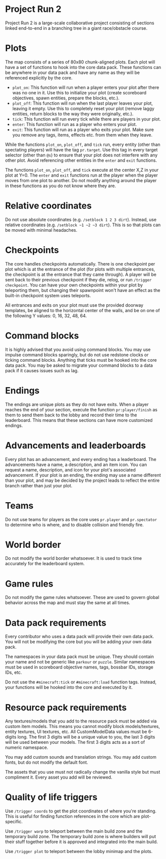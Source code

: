 # Project Run 2
Project Run 2 is a large-scale collaborative project consisting of sections linked end-to-end in a branching tree in a giant race/obstacle course.

# Plots
The map consists of a series of 80x80 chunk-aligned plots. Each plot will have a set of functions to hook into the core data pack. These functions can be anywhere in your data pack and have any name as they will be referenced explicitly by the core.

- `plot_on`: This function will run when a player enters your plot after there was no one in it. Use this to initialize your plot (create scoreboard objectives, spawn entities, prepare the blocks, etc.).
- `plot_off`: This function will run when the last player leaves your plot, leaving it empty. Use this to completely reset your plot (remove laggy entities, return blocks to the way they were originally, etc.).
- `tick`: This function will run every tick while there are players in your plot.
- `enter`: This function will run as a player who enters your plot.
- `exit`: This function will run as a player who exits your plot. Make sure you remove any tags, items, effects etc. from them when they leave.

While the functions `plot_on`, `plot_off`, and `tick` run, every entity (other than spectating players) will have the tag `pr.target`. Use this tag in every target selector (other than `@s`) to ensure that your plot does not interfere with any other plot. Avoid referencing other entities in the `enter` and `exit` functions.

The functions `plot_on`, `plot_off`, and `tick` execute at the center X,Z in your plot at Y=0. The `enter` and `exit` functions run at the player when the player moves from one plot to another. Do not modify anything around the player in these functions as you do not know where they are.

# Relative coordinates
Do not use absolute coordinates (e.g. `/setblock 1 2 3 dirt`). Instead, use relative coordinates (e.g. `/setblock ~1 ~2 ~3 dirt`). This is so that plots can be moved with minimal headaches.

# Checkpoints
The core handles checkpoints automatically. There is one checkpoint per plot which is at the entrance of the plot (for plots with multiple entrances, the checkpoint is at the entrance that they came through). A player will be sent back to their previous checkpoint if they die, relog, or run `/trigger checkpoint`. You can have your own checkpoints within your plot by teleporting them, but changing their spawnpoint won't have an effect as the built-in checkpoint system uses teleports.

All entrances and exits on your plot must use the provided doorway templates, be aligned to the horizontal center of the walls, and be on one of the following Y values: 0, 16, 32, 48, 64.

# Command blocks
It is highly advised that you avoid using command blocks. You may use impulse command blocks sparingly, but do not use redstone clocks or ticking command blocks. Anything that ticks must be hooked into the core data pack. You may be asked to migrate your command blocks to a data pack if it causes issues such as lag.

# Endings
The endings are unique plots as they do not have exits. When a player reaches the end of your section, execute the function `pr:player/finish` as them to send them back to the lobby and record their time to the leaderboard. This means that these sections can have more customized endings.

# Advancements and leaderboards
Every plot has an advancement, and every ending has a leaderboard. The advancements have a name, a description, and an item icon. You can request a name, description, and icon for your plot's associated advancement. If your plot is an ending, the ending may use a name different than your plot, and may be decided by the project leads to reflect the entire branch rather than just your plot.

# Teams
Do not use teams for players as the core uses `pr.player` and `pr.spectator` to determine who is where, and to disable collision and friendly fire.

# World border
Do not modify the world border whatsoever. It is used to track time accurately for the leaderboard system.

# Game rules
Do not modify the game rules whatsoever. These are used to govern global behavior across the map and must stay the same at all times.

# Data pack requirements
Every contributor who uses a data pack will provide their own data pack. You will not be modifying the core but you will be adding your own data pack.

The namespaces in your data pack must be unique. They should contain your name and not be generic like `parkour` or `puzzle`. Similar namespaces must be used in scoreboard objective names, tags, bossbar IDs, storage IDs, etc.

Do not use the `#minecraft:tick` or `#minecraft:load` function tags. Instead, your functions will be hooked into the core and executed by it.

# Resource pack requirements
Any textures/models that you add to the resource pack must be added via custom item models. This means you cannot modify block models/textures, entity textures, UI textures, etc. All CustomModelData values must be 6-digits long. The first 3 digits will be a unique value to you, the last 3 digits will be used between your models. The first 3 digits acts as a sort of numeric namespace.

You may add custom sounds and translation strings. You may add custom fonts, but do not modify the default font.

The assets that you use must not radically change the vanilla style but must compliment it. Every asset you add will be reviewed.

# Quality of life triggers
Use `/trigger coords` to get the plot coordinates of where you're standing. This is useful for finding function references in the core which are plot-specific.

Use `/trigger warp` to teleport between the main build zone and the temporary build zone. The temporary build zone is where builders will put their stuff together before it is approved and integrated into the main build.

Use `/trigger plot` to teleport between the lobby minimap and the plots.